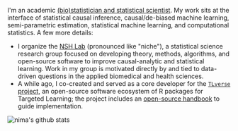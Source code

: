 I'm an academic [(bio)statistician and statistical
scientist](https://nimahejazi.org/about). My work sits at the interface of
statistical causal inference, causal/de-biased machine learning, semi-parametric
estimation, statistical machine learning, and computational statistics. A few
more details:

- I organize the [NSH Lab](https://github.com/nshlab) (pronounced like "niche"),
  a statistical science research group focused on developing theory, methods,
  algorithms, and open-source software to improve causal-analytic and
  statistical learning. Work in my group is motivated directly by and tied to
  data-driven questions in the applied biomedical and health sciences.
- A while ago, I co-created and served as a core developer for the [`TLverse`
  project](https://github.com/tlverse), an open-source software ecosystem of
  R packages for Targeted Learning; the project includes an [open-source
  handbook](https://tlverse.org/tlverse-handbook) to guide implementation.
  <!--
  The TLverse project is a core component of [Project
  ICTML](https://www.ictml.org/), a scalable platform for machine learning and
  causal inference.
  -->

![nima's github stats](https://github-readme-stats.vercel.app/api?username=nhejazi&show_icons=true&count_private=true&theme=radical)
<!--
![](https://komarev.com/ghpvc/?username=nhejazi&color=blue)
-->
